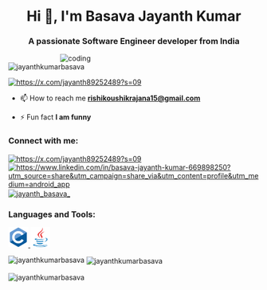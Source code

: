 <h1 align="center">Hi 👋, I'm Basava Jayanth Kumar</h1>
<h3 align="center">A passionate Software Engineer developer from India</h3>
<img align="right" alt="coding" width="400" src=https://user-images.githubusercontent.com/37551474/113611467-3a567d80-9657-11eb-862b-b07b4f105c6f.gif>

<p align="left"> <img src="https://komarev.com/ghpvc/?username=jayanthkumarbasava&label=Profile%20views&color=0e75b6&style=flat" alt="jayanthkumarbasava" /> </p>

<p align="left"> <a href="https://twitter.com/https://x.com/jayanth89252489?s=09" target="blank"><img src="https://img.shields.io/twitter/follow/https://x.com/jayanth89252489?s=09?logo=twitter&style=for-the-badge" alt="https://x.com/jayanth89252489?s=09" /></a> </p>

- 📫 How to reach me **rishikoushikrajana15@gmail.com**

- ⚡ Fun fact **I am funny**

<h3 align="left">Connect with me:</h3>
<p align="left">
<a href="https://twitter.com/https://x.com/jayanth89252489?s=09" target="blank"><img align="center" src="https://raw.githubusercontent.com/rahuldkjain/github-profile-readme-generator/master/src/images/icons/Social/twitter.svg" alt="https://x.com/jayanth89252489?s=09" height="30" width="40" /></a>
<a href="https://linkedin.com/in/https://www.linkedin.com/in/basava-jayanth-kumar-669898250?utm_source=share&utm_campaign=share_via&utm_content=profile&utm_medium=android_app" target="blank"><img align="center" src="https://raw.githubusercontent.com/rahuldkjain/github-profile-readme-generator/master/src/images/icons/Social/linked-in-alt.svg" alt="https://www.linkedin.com/in/basava-jayanth-kumar-669898250?utm_source=share&utm_campaign=share_via&utm_content=profile&utm_medium=android_app" height="30" width="40" /></a>
<a href="https://instagram.com/jayanth_basava_" target="blank"><img align="center" src="https://raw.githubusercontent.com/rahuldkjain/github-profile-readme-generator/master/src/images/icons/Social/instagram.svg" alt="jayanth_basava_" height="30" width="40" /></a>
</p>

<h3 align="left">Languages and Tools:</h3>
<p align="left"> <a href="https://www.cprogramming.com/" target="_blank" rel="noreferrer"> <img src="https://raw.githubusercontent.com/devicons/devicon/master/icons/c/c-original.svg" alt="c" width="40" height="40"/> </a> <a href="https://www.java.com" target="_blank" rel="noreferrer"> <img src="https://raw.githubusercontent.com/devicons/devicon/master/icons/java/java-original.svg" alt="java" width="40" height="40"/> </a> </p>

<p><img align="left" src="https://github-readme-stats.vercel.app/api/top-langs?username=jayanthkumarbasava&show_icons=true&locale=en&layout=compact" alt="jayanthkumarbasava" /></p>

<p>&nbsp;<img align="center" src="https://github-readme-stats.vercel.app/api?username=jayanthkumarbasava&show_icons=true&locale=en" alt="jayanthkumarbasava" /></p>

<p><img align="center" src="https://github-readme-streak-stats.herokuapp.com/?user=jayanthkumarbasava&" alt="jayanthkumarbasava" /></p>
